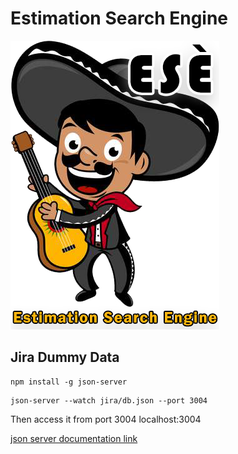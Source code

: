 # Estimation Search Engine

![alt text](https://raw.githubusercontent.com/hayreddintuzel/pandas-hackathon/master/ese_logo.png)

## Jira Dummy Data
```
npm install -g json-server
```

```
json-server --watch jira/db.json --port 3004
```

Then access it from port 3004 localhost:3004

[json server documentation link](https://github.com/typicode/json-server)
